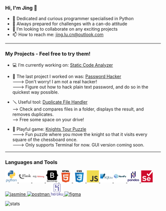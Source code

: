 ### Hi, I'm Jing 👋
- 🐍 Dedicated and curious programmer specialised in Python
- 🌰 Always prepared for challenges with a can-do attitude
- 🔭 I’m looking to collaborate on any exciting projects 
- 📫 How to reach me: jing.lu.cn@outlook.com
---

### My Projects - Feel free to try them!
- 💻 I’m currently working on: [Static Code Analyzer](https://github.com/byJingL/Static-Code-Analyzer)

- 📃 The last project I worked on was: [Password Hacker](https://github.com/byJingL/Password-Hacker)  
  ---> Don't worry! I am not a real hacker!   
  ---> Figure out how to hack plain text password, and do so in the quickest way possible.

- 🪛 Useful tool: [Duplicate File Handler](https://github.com/byJingL/Duplicate-File-Handler)  
  --> Check and compares files in a folder, displays the result, and removes duplicates.  
  --> Free some space on your drive!

- 🧩 Playful game: [Knights Tour Puzzle](https://github.com/byJingL/Knights-Tour-Puzzle)  
  ---> Fun puzzle where you move the knight so that it visits every square of the chessboard once.  
  ---> Only supports Terminal for now. GUI version coming soon.  

----

### Languages and Tools

<a href="https://www.python.org/" target="_blank" rel="noreferrer"> <img src="https://raw.githubusercontent.com/devicons/devicon/master/icons/python/python-original-wordmark.svg" alt="Python" width="40" height="40"/> </a>
<a href="https://flask.palletsprojects.com/en/2.2.x/" target="_blank" rel="noreferrer"> <img src="https://raw.githubusercontent.com/devicons/devicon/master/icons/flask/flask-original-wordmark.svg" alt="Flask" width="40" height="40"/> </a>
<a href="https://www.sqlalchemy.org/" target="_blank" rel="noreferrer"> <img src="https://raw.githubusercontent.com/devicons/devicon/master/icons/sqlalchemy/sqlalchemy-original-wordmark.svg" alt="SQLAlchemy" width="40" height="40"/> </a>
<a href="https://getbootstrap.com" target="_blank" rel="noreferrer"> <img src="https://raw.githubusercontent.com/devicons/devicon/master/icons/bootstrap/bootstrap-plain-wordmark.svg" alt="bootstrap" width="40" height="40"/> </a>
<a href="https://www.w3.org/html/" target="_blank" rel="noreferrer"> <img src="https://raw.githubusercontent.com/devicons/devicon/master/icons/html5/html5-original-wordmark.svg" alt="html5" width="40" height="40"/> </a> 
<a href="https://www.w3schools.com/css/" target="_blank" rel="noreferrer"> <img src="https://raw.githubusercontent.com/devicons/devicon/master/icons/css3/css3-original-wordmark.svg" alt="css3" width="40" height="40"/> </a>
<a href="https://developer.mozilla.org/en-US/docs/Web/JavaScript" target="_blank" rel="noreferrer"> <img src="https://raw.githubusercontent.com/devicons/devicon/master/icons/javascript/javascript-original.svg" alt="javascript" width="40" height="40"/> </a> 
<a href="https://www.sqlite.org/index.html" target="_blank" rel="noreferrer"> <img src="https://raw.githubusercontent.com/devicons/devicon/master/icons/sqlite/sqlite-original-wordmark.svg" alt="SQLite" width="40" height="40"/> </a> 
<a href="https://numpy.org/" target="_blank" rel="noreferrer"> <img src="https://raw.githubusercontent.com/devicons/devicon/master/icons/numpy/numpy-original-wordmark.svg" alt="Numpy" width="40" height="40"/> </a>
<a href="https://pandas.pydata.org/" target="_blank" rel="noreferrer"> <img src="https://raw.githubusercontent.com/devicons/devicon/master/icons/pandas/pandas-original-wordmark.svg" alt="Pandas" width="40" height="40"/> </a>
<a href="https://www.selenium.dev/" target="_blank" rel="noreferrer"> <img src="https://raw.githubusercontent.com/devicons/devicon/master/icons/selenium/selenium-original.svg" alt="Selenium" width="40" height="40"/> </a>
<a href="https://jasmine.github.io/" target="_blank" rel="noreferrer"> <img src="https://www.vectorlogo.zone/logos/jasmine/jasmine-icon.svg" alt="jasmine" width="40" height="40"/> </a>
<a href="https://postman.com" target="_blank" rel="noreferrer"> <img src="https://www.vectorlogo.zone/logos/getpostman/getpostman-icon.svg" alt="postman" width="40" height="40"/> </a> 
<a href="https://www.heroku.com/" target="_blank" rel="noreferrer"> <img src="https://raw.githubusercontent.com/devicons/devicon/master/icons/heroku/heroku-original-wordmark.svg" alt="Heroku" width="40" height="40"/> </a>
<a href="https://www.figma.com/" target="_blank" rel="noreferrer"> <img src="https://www.vectorlogo.zone/logos/figma/figma-icon.svg" alt="figma" width="40" height="40"/> </a>
</p>  

<div align="left">
  <img src="https://github-readme-streak-stats.herokuapp.com?user=byJingL&theme=github-dark-blue&hide_border=true&include_all_commits=true" alt="stats" width="350">
</div>

<!-- [![GitHub Streak](https://github-readme-streak-stats.herokuapp.com/?user=byJingL)](https://git.io/streak-stats)   -->